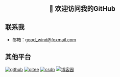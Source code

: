 <h2 align="center">👋 欢迎访问我的GitHub</h2>

## 联系我
 - 邮箱：good_wind@foxmail.com

## 其他平台
<p align="left">
  <a href="https://github.com/LoftyCloud"><img src="https://img.shields.io/badge/GitHub-9cf" alt="github"></a>
  <a href="https://gitee.com/Good_Wind"><img src="https://img.shields.io/badge/Gitee-ff69b4" alt="gitee"></a>
  <a href="https://blog.csdn.net/weixin_43720225"><img src="https://img.shields.io/badge/CSDN-red" alt="csdn"></a>
  <a href="https://home.cnblogs.com/u/2305674/"><img src="https://img.shields.io/badge/博客园-blue" alt="博客园"></a>
</p>
